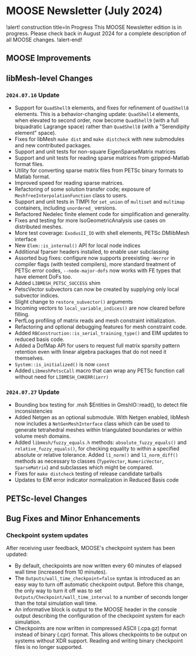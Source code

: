 # MOOSE Newsletter (July 2024)

!alert! construction title=In Progress
This MOOSE Newsletter edition is in progress. Please check back in August 2024
for a complete description of all MOOSE changes.
!alert-end!

## MOOSE Improvements

## libMesh-level Changes

### `2024.07.16` Update

- Support for `QuadShell9` elements, and fixes for refinement of
  `QuadShell8` elements.  This is a behavior-changing update:
  `QuadShell4` elements, when elevated to second order, now become
  `QuadShell9` (with a full biquadratic Lagrange space) rather than
  `QuadShell8` (with a "Serendipity element" space).
- Fixes for libMesh `make dist` and `make distcheck` with new
  submodules and new contributed packages.
- Support and unit tests for non-square EigenSparseMatrix matrices
- Support and unit tests for reading sparse matrices from
  gzipped-Matlab format files.
- Utility for converting sparse matrix files from PETSc binary formats
  to Matlab format.
- Improved speed for reading sparse matrices.
- Refactoring of some solution transfer code; exposure of
  `MeshfreeInterpolationFunction` class to users.
- Support and unit tests in TIMPI for `set_union` of `multiset` and
  `multimap` containers, including `unordered_` versions.
- Refactored Nedelec finite element code for simplification and
  generality.
- Fixes and testing for more IsoGeometricAnalysis use cases on
  distributed meshes.
- More test coverage: `ExodusII_IO` with shell elements, PETSc
  DMlibMesh interface
- New `Elem::is_internal()` API for local node indices
- Additional fparser headers installed, to enable user subclassing
- Assorted bug fixes: configure now supports preexisting `-Werror` in
  compiler flags (with tested compilers), more standard treatment of
  PETSc error codes, `--node-major-dofs` now works with FE types that
  have element DoFs too.
- Added `LIBMESH_PETSC_SUCCESS` shim
- PetscVector subvectors can now be created by supplying only local
  subvector indices.
- Slight change to `restore_subvector()` arguments
- Incoming vectors to `local_variable_indices()` are now cleared
  before filling.
- PerfLog profiling of matrix reads and mesh constraint
  initialization.
- Refactoring and optional debugging features for mesh constraint
  code.
- Added `RBConstruction::is_serial_training_type()` and EIM updates to
  reduced basis code.
- Added a DofMap API for users to request full matrix sparsity pattern
  retention even with linear algebra packages that do not need it
  themselves.
- `System::is_initialized()` is now `const`
- Added `LibmeshPetscCall` macro that can wrap any PETSc function call without need for `LIBMESH_CHKERR(ierr)`

### `2024.07.27` Update

- Bounding box testing for .msh $Entities in GmshIO::read(), to detect
  file inconsistencies
- Added Netgen as an optional submodule.  With Netgen enabled, libMesh
  now includes a `NetGenMeshInterface` class which can be used to
  generate tetrahedral meshes within triangulated boundaries or within
  volume mesh domains.
- Added `libmesh/fuzzy_equals.h` methods: `absolute_fuzzy_equals()`
  and `relative_fuzzy_equals()`, for checking equality to within a
  specified absolute or relative tolerance.  Added `l1_norm()` and
  `l1_norm_diff()` methods as necessary to classes (`TypeVector`,
  `NumericVector`, `SparseMatrix`) and subclasses which might be
  compared.
- Fixes for `make distcheck` testing of release candidate tarballs
- Updates to EIM error indicator normalization in Reduced Basis code


## PETSc-level Changes

## Bug Fixes and Minor Enhancements

### Checkpoint system updates

After receiving user feedback, MOOSE's checkpoint system has been updated:

- By default, checkpoints are now written every 60 minutes of elapsed wall time (increased from 10 minutes).
- The `Outputs/wall_time_checkpoint=false` syntax is introduced as an easy way to turn off automatic checkpoint output. Before this change, the only way to turn it off was to set `Outputs/Checkpoint/wall_time_interval` to a number of seconds longer than the total simulation wall time.
- An informative block is output to the MOOSE header in the console output describing the configuration of the checkpoint system for each simulation.
- Checkpoints are now written in compressed ASCII (.cpa.gz) format instead of binary (.cpr) format. This allows checkpoints to be output on systems without XDR support. Reading and writing binary checkpoint files is no longer supported.
